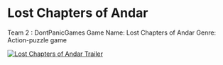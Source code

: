 # Lost Chapters of Andar
Team 2 : DontPanicGames 
Game Name: Lost Chapters of Andar
Genre: Action-puzzle game

[![Lost Chapters of Andar Trailer](https://i.postimg.cc/nL0yVNJb/LCA.png)](https://www.youtube.com/watch?v=uDgu1LOzbvE&t=2s "Lost Chapters of Andar Trailer")

